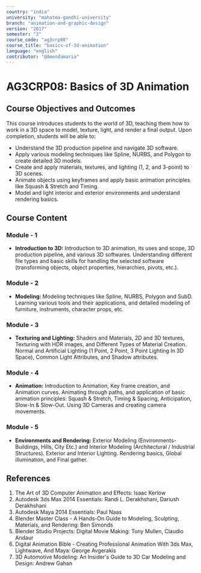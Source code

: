 ```yaml
---
country: "india"
university: "mahatma-gandhi-university"
branch: "animation-and-graphic-design"
version: "2017"
semester: "3"
course_code: "ag3crp08"
course_title: "basics-of-3d-animation"
language: "english"
contributor: "@Amendamaria"
---
```


# AG3CRP08: Basics of 3D Animation

## Course Objectives and Outcomes
This course introduces students to the world of 3D, teaching them how to work in a 3D space to model, texture, light, and render a final output. Upon completion, students will be able to:
* Understand the 3D production pipeline and navigate 3D software.
* Apply various modeling techniques like Spline, NURBS, and Polygon to create detailed 3D models.
* Create and apply materials, textures, and lighting (1, 2, and 3-point) to 3D scenes.
* Animate objects using keyframes and apply basic animation principles like Squash & Stretch and Timing.
* Model and light interior and exterior environments and understand rendering basics.

## Course Content

### Module - 1
* **Introduction to 3D:** Introduction to 3D animation, its uses and scope, 3D production pipeline, and various 3D softwares. Understanding different file types and basic skills for handling the selected software (transforming objects, object properties, hierarchies, pivots, etc.).

### Module - 2
* **Modeling:** Modeling techniques like Spline, NURBS, Polygon and SubD. Learning various tools and their applications, and detailed modeling of furniture, instruments, character props, etc.

### Module - 3
* **Texturing and Lighting:** Shaders and Materials, 2D and 3D textures, Texturing with HDR images, and Different Types of Material Creation. Normal and Artificial Lighting (1 Point, 2 Point, 3 Point Lighting In 3D Space), Common Light Attributes, and Shadow attributes.

### Module - 4
* **Animation:** Introduction to Animation, Key frame creation, and Animation curves. Animating through paths, and application of basic animation principles: Squash & Stretch, Timing & Spacing, Anticipation, Slow-In & Slow-Out. Using 3D Cameras and creating camera movements.

### Module - 5
* **Environments and Rendering:** Exterior Modeling (Environments- Buildings, Hills, City Etc.) and Interior Modeling (Architectural / Industrial Structures). Exterior and Interior Lighting. Rendering basics, Global illumination, and Final gather.

## References
1.  The Art of 3D Computer Animation and Effects: Isaac Kerlow
2.  Autodesk 3ds Max 2014 Essentials: Randi L. Derakhshani, Dariush Derakhshani
3.  Autodesk Maya 2014 Essentials: Paul Naas
4.  Blender Master Class - A Hands-On Guide to Modeling, Sculpting, Materials, and Rendering: Ben Simonds
5.  Blender Studio Projects: Digital Movie Making: Tony Mullen, Claudio Andaur
6.  Digital Animation Bible - Creating Professional Animation With 3ds Max, Lightwave, And Maya: George Avgerakis
7.  3D Automotive Modeling: An Insider's Guide to 3D Car Modeling and Design: Andrew Gahan